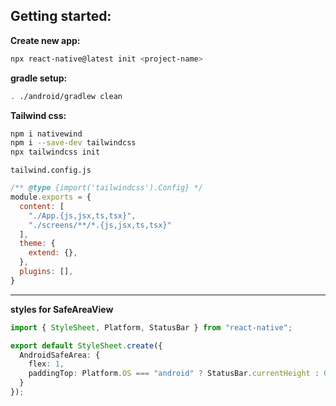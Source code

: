 ## Getting started:

**Create new app:**
```bash
npx react-native@latest init <project-name>
```
**gradle setup:**
```bash
. ./android/gradlew clean
```
**Tailwind css:**
```bash
npm i nativewind
npm i --save-dev tailwindcss
npx tailwindcss init
```
`tailwind.config.js`
```js
/** @type {import('tailwindcss').Config} */
module.exports = {
  content: [
    "./App.{js,jsx,ts,tsx}",
    "./screens/**/*.{js,jsx,ts,tsx}"
  ],
  theme: {
    extend: {},
  },
  plugins: [],
}
```

---

**styles for SafeAreaView**
```ts
import { StyleSheet, Platform, StatusBar } from "react-native";

export default StyleSheet.create({
  AndroidSafeArea: {
    flex: 1,
    paddingTop: Platform.OS === "android" ? StatusBar.currentHeight : 0
  }
});
```
